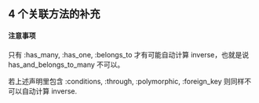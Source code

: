 ## 4 个关联方法的补充

#### 注意事项

只有 :has_many, :has_one, :belongs_to 才有可能自动计算 inverse，也就是说 has_and_belongs_to_many 不可以。

若上述声明里包含 :conditions, :through, :polymorphic, :foreign_key 则同样不可以自动计算 inverse.
